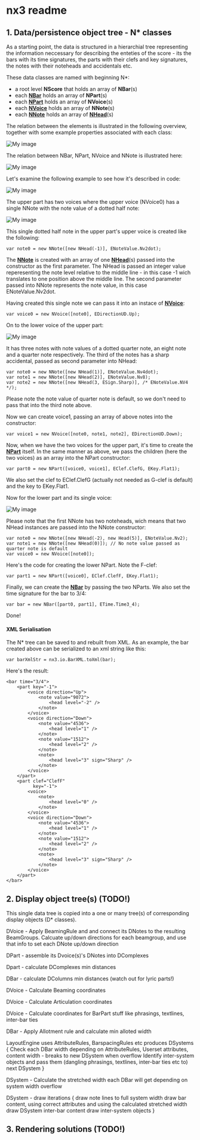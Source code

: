 nx3 readme
==========

## 1. Data/persistence object tree - N* classes

As a starting point, the data is structured in a hierarchial tree representing the information neccessary for describing the enteties of the score - its the bars with its time signatures, the parts with their clefs and key signatures, the notes with their noteheads and accidentals etc.

These data classes are named with beginning N*: 

 * a root level **NScore** that holds an array of **NBar**(s)
 * each [**NBar**](https://github.com/cambiata/cx/blob/master/src/nx3/elements/NBar.hx) holds an array of **NPart**(s)
 * each [**NPart**](https://github.com/cambiata/cx/blob/master/src/nx3/elements/NPart.hx) holds an array of **NVoice**(s)
 * each [**NVoice**](https://github.com/cambiata/cx/blob/master/src/nx3/elements/NVoice.hx) holds an array of **NNote**(s)
 * each [**NNote**](https://github.com/cambiata/cx/blob/master/src/nx3/elements/NNote.hx) holds an array of [**NHead**](https://github.com/cambiata/cx/blob/master/src/nx3/elements/NHead.hx)(s)
 
The relation between the elements is illustrated in the following overview, together with some example properties associated with each class:

![My image](https://raw2.github.com/cambiata/cx/master/src/nx3/img/NHierarchy.png)

The relation between NBar, NPart, NVoice and NNote is illustrated here:

![My image](https://raw2.github.com/cambiata/cx/master/src/nx3/img/RelationNPartNVoice.png)

Let's examine the following example to see how it's described in code:

![My image](https://raw2.github.com/cambiata/cx/master/src/nx3/img/Example1.png)

The upper part has two voices where the upper voice (NVoice0) has a single NNote with the note value of a dotted half note:

![My image](https://raw2.github.com/cambiata/cx/master/src/nx3/img/Example1b.png)

This single dotted half note in the upper part's upper voice is created like the following:

```
var note0 = new NNote([new NHead(-1)], ENoteValue.Nv2dot);
```

The [**NNote**](https://github.com/cambiata/cx/blob/master/src/nx3/elements/NNote.hx) is created with an array of one [**NHead**](https://github.com/cambiata/cx/blob/master/src/nx3/elements/NHead.hx)(s) passed into the constructor as the first parameter. The NHead is passed an integer value reperesenting the note level relative to the middle line - in this case -1 wich translates to one position above the middle line.
The second parameter passed into NNote represents the note value, in this case ENoteValue.Nv2dot.

Having created this single note we can pass it into an instace of [**NVoice**](https://github.com/cambiata/cx/blob/master/src/nx3/elements/NVoice.hx):

```
var voice0 = new NVoice([note0], EDirectionUD.Up);
```

On to the lower voice of the upper part:

![My image](https://raw2.github.com/cambiata/cx/master/src/nx3/img/Example1c.png)

It has three notes with note values of a dotted quarter note, an eight note and a quarter note respectively. The third of the notes has a sharp accidental, passed as second parameter into NHead:

```
var note0 = new NNote([new NHead(1)], ENoteValue.Nv4dot);
var note1 = new NNote([new NHead(2)], ENoteValue.Nv8);
var note2 = new NNote([new NHead(3, ESign.Sharp)], /* ENoteValue.NV4 */); 
```
Please note the note value of quarter note is default, so we don't need to pass that into the third note above.

Now we can create voice1, passing an array of above notes into the constructor:
```
var voice1 = new NVoice([note0, note1, note2], EDirectionUD.Down);
```
Now, when we have the two voices for the upper part, it's time to create the [**NPart**](https://github.com/cambiata/cx/blob/master/src/nx3/elements/NPart.hx) itself. In the same manner as above, we pass the children (here the two voices) as an array into the NPart constructor:

```
var part0 = new NPart([voice0, voice1], EClef.ClefG, EKey.Flat1);
```
We also set the clef to EClef.ClefG (actually not needed as G-clef is default) and the key to EKey.Flat1.

Now for the lower part and its single voice:

![My image](https://raw2.github.com/cambiata/cx/master/src/nx3/img/Example1d.png)

Please note that the first NNote has two noteheads, wich means that two NHead instances are passed into the NNote constructor:

```
var note0 = new NNote([new NHead(-2), new Head(5)], ENoteValue.Nv2);
var note1 = new NNote([new NHead(0)]); // No note value passed as quarter note is default
var voice0 = new NVoice([note0]);
```
Here's the code for creating the lower NPart. Note the F-clef:

```
var part1 = new NPart([voice0], EClef.ClefF, EKey.Flat1);	
```
Finally, we can create the [**NBar**](https://github.com/cambiata/cx/blob/master/src/nx3/elements/NBar.hx) by passing the two NParts. We also set the time signature for the bar to 3/4:

```
var bar = new NBar([part0, part1], ETime.Time3_4);
```
Done!

#### XML Serialisation

The N* tree can be saved to and rebuilt from XML. As an example, the bar created above can be serialized to an xml string like this:

```
var barXmlStr = nx3.io.BarXML.toXml(bar);
```
Here's the result:

```
<bar time="3/4">
	<part key="-1">
		<voice direction="Up">
			<note value="9072">
				<head level="-2" />
			</note>
		</voice>
		<voice direction="Down">
			<note value="4536">
				<head level="1" />
			</note>
			<note value="1512">
				<head level="2" />
			</note>
			<note>
				<head level="3" sign="Sharp" />
			</note>
		</voice>
	</part>
	<part clef="ClefF"
		  key="-1">
		<voice>
			<note>
				<head level="0" />
			</note>
		</voice>
		<voice direction="Down">
			<note value="4536">
				<head level="1" />
			</note>
			<note value="1512">
				<head level="2" />
			</note>
			<note>
				<head level="3" sign="Sharp" />
			</note>
		</voice>
	</part>
</bar>
```

## 2. Display object tree(s) (TODO!)

This single data tree is copied into a one or many tree(s) of corresponding display objects (D* classes).

DVoice - Apply BeamingRule and and connect its DNotes to the resulting BeamGroups. Calcuate up/down directions for each beamgroup, and use that info to set each DNote up/down direction

DPart - assemble its Dvoice(s)'s DNotes into DComplexes

Dpart - calculate DComplexes min distances

DBar - calculate DColumns min distances (watch out for lyric parts!)

DVoice - Calculate Beaming coordinates

DVoice - Calculate Articulation coordinates

DVoice - Calculate coordinates for BarPart stuff like phrasings, textlines, inter-bar ties

DBar - Apply Allotment rule and calculate min alloted width

LayoutEngine uses AttributeRules, BarspacingRules etc produces DSystems
{
	Check each DBar width depending on AttributeRules, Userset attributes, content width - breaks to new DSystem when overflow
	Identify inter-system objects and pass them (dangling phrasings, textlines, inter-bar ties etc to) next DSystem	
}

DSystem - Calculate the stretched width each DBar will get depending on system width overflow

DSystem - draw iterations
{
	draw note lines to full system width
	draw bar content, using correct attributes and using the calculated stretched width
	draw DSystem inter-bar content
	draw inter-system objects
}


## 3. Rendering solutions (TODO!)









 
